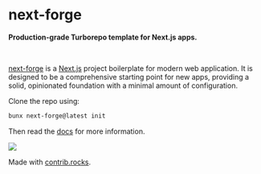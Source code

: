 # next-forge

**Production-grade Turborepo template for Next.js apps.**

<div>
  <img src="https://img.shields.io/npm/dy/next-forge" alt="" />
  <img src="https://img.shields.io/npm/v/next-forge" alt="" />
  <img src="https://img.shields.io/github/license/haydenbleasel/next-forge" alt="" />
</div>

[next-forge](https://github.com/haydenbleasel/next-forge) is a [Next.js](https://nextjs.org/) project boilerplate for modern web application. It is designed to be a comprehensive starting point for new apps, providing a solid, opinionated foundation with a minimal amount of configuration.

Clone the repo using:

```sh
bunx next-forge@latest init
```

Then read the [docs](https://docs.next-forge.com) for more information.

<a href="https://github.com/haydenbleasel/next-forge/graphs/contributors">
  <img src="https://contrib.rocks/image?repo=haydenbleasel/next-forge" />
</a>

Made with [contrib.rocks](https://contrib.rocks).
